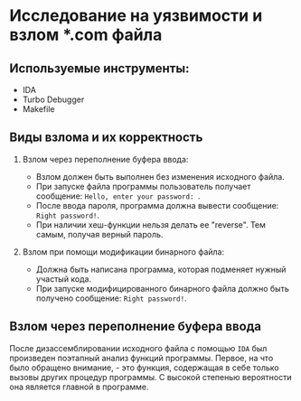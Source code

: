 # Исследование на уязвимости и взлом *.com файла

## Используемые инструменты:
+ IDA
+ Turbo Debugger
+ Makefile

## Виды взлома и их корректность
1) Взлом через переполнение буфера ввода:
   + Взлом должен быть выполнен без изменения исходного файла.
   + При запуске файла программы пользователь получает сообщение: `Hello, enter your password: `.
   + После ввода пароля, программа должна вывести сообщение: `Right password!`.
   + При наличии хеш-функции нельзя делать ее "reverse". Тем самым, получая верный пароль.
    
2) Взлом при помощи модификации бинарного файла:
   + Должна быть написана программа, которая подменяет нужный участый кода.
   + При запуске модифицированного бинарного файла должно быть получено сообщение: `Right password!`.

## Взлом через переполнение буфера ввода
После дизассемблировании исходного файла с помощью `IDA` был произведен поэтапный анализ функций программы. Первое, на что было обращено внимание, - это функция, 
содержащая в себе только вызовы других процедур программы. С высокой степенью вероятности она является главной в программе.
